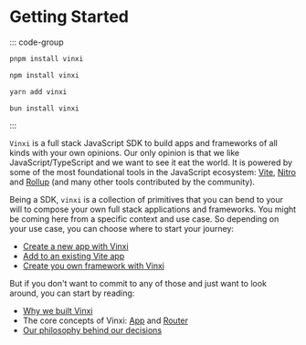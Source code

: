 # Getting Started

::: code-group

```bash [pnpm]
pnpm install vinxi
```

```bash [npm]
npm install vinxi
```

```bash [yarn]
yarn add vinxi
```

```bash [bun]
bun install vinxi
```

:::

`Vinxi` is a full stack JavaScript SDK to build apps and frameworks of all kinds with your own opinions. Our only opinion is that we like JavaScript/TypeScript and we want to see it eat the world. It is powered by some of the most foundational tools in the JavaScript ecosystem: [Vite](https://vitejs.dev), [Nitro](https://nitro.unjs.io) and [Rollup](https://rollupjs.org) (and many other tools contributed by the community).

Being a SDK, `vinxi` is a collection of primitives that you can bend to your will to compose your own full stack applications and frameworks. You might be coming here from a specific context and use case. So depending on your use case, you can choose where to start your journey:

- [Create a new app with Vinxi](./create-your-first-app.md)
- [Add to an existing Vite app](./add-to-existing-vite-app.md)
- [Create you own framework with Vinxi](./build-your-own-framework.md)

But if you don't want to commit to any of those and just want to look around, you can start by reading:

- [Why we built Vinxi](./why-vinxi.md)
- The core concepts of Vinxi: [App](./what-is-an-app.md) and [Router](./what-is-a-router.md)
- [Our philosophy behind our decisions](./philosophy.md)
